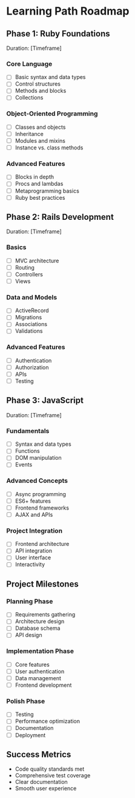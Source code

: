 # Learning Path Roadmap

## Phase 1: Ruby Foundations
Duration: [Timeframe]

### Core Language
- [ ] Basic syntax and data types
- [ ] Control structures
- [ ] Methods and blocks
- [ ] Collections

### Object-Oriented Programming
- [ ] Classes and objects
- [ ] Inheritance
- [ ] Modules and mixins
- [ ] Instance vs. class methods

### Advanced Features
- [ ] Blocks in depth
- [ ] Procs and lambdas
- [ ] Metaprogramming basics
- [ ] Ruby best practices

## Phase 2: Rails Development
Duration: [Timeframe]

### Basics
- [ ] MVC architecture
- [ ] Routing
- [ ] Controllers
- [ ] Views

### Data and Models
- [ ] ActiveRecord
- [ ] Migrations
- [ ] Associations
- [ ] Validations

### Advanced Features
- [ ] Authentication
- [ ] Authorization
- [ ] APIs
- [ ] Testing

## Phase 3: JavaScript
Duration: [Timeframe]

### Fundamentals
- [ ] Syntax and data types
- [ ] Functions
- [ ] DOM manipulation
- [ ] Events

### Advanced Concepts
- [ ] Async programming
- [ ] ES6+ features
- [ ] Frontend frameworks
- [ ] AJAX and APIs

### Project Integration
- [ ] Frontend architecture
- [ ] API integration
- [ ] User interface
- [ ] Interactivity

## Project Milestones

### Planning Phase
- [ ] Requirements gathering
- [ ] Architecture design
- [ ] Database schema
- [ ] API design

### Implementation Phase
- [ ] Core features
- [ ] User authentication
- [ ] Data management
- [ ] Frontend development

### Polish Phase
- [ ] Testing
- [ ] Performance optimization
- [ ] Documentation
- [ ] Deployment

## Success Metrics
- Code quality standards met
- Comprehensive test coverage
- Clear documentation
- Smooth user experience